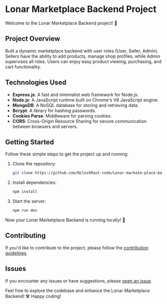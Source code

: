 # Lonar Marketplace Backend Project

Welcome to the Lonar Marketplace Backend project! 🚀

## Project Overview

Built a dynamic marketplace backend with user roles (User, Seller, Admin). Sellers have the ability to add products, manage shop profiles, while Admin supervises all roles. Users can enjoy easy product viewing, purchasing, and cart functionality.

## Technologies Used

- **Express.js**: A fast and minimalist web framework for Node.js.
- **Node.js**: A JavaScript runtime built on Chrome's V8 JavaScript engine.
- **MongoDB**: A NoSQL database for storing and retrieving data.
- **Bcrypt**: A library for hashing passwords.
- **Cookies Parse**: Middleware for parsing cookies.
- **CORS**: Cross-Origin Resource Sharing for secure communication between browsers and servers.

## Getting Started

Follow these simple steps to get the project up and running:

1. Clone the repository:

   ```bash
   git clone https://github.com/NileshRaut-code/Lonar-markate-place-backend.git
   ```

2. Install dependencies:

   ```bash
   npm install
   ```

3. Start the server:

   ```bash
   npm run dev
   ```

Now your Lonar Marketplace Backend is running locally! 🎉

## Contributing

If you'd like to contribute to the project, please follow the [contribution guidelines](CONTRIBUTING.md).

## Issues

If you encounter any issues or have suggestions, please [open an issue](https://github.com/NileshRaut-code/Lonar-markate-place-backend/issues).



Feel free to explore the codebase and enhance the Lonar Marketplace Backend! 🛠️ Happy coding!
